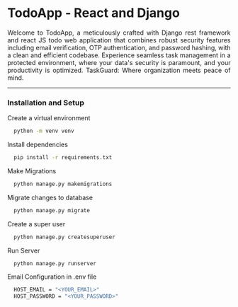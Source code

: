 # TodoApp - React and Django

<p style="text-align: justify">
Welcome to TodoApp, a meticulously crafted with Django rest framework and  react JS todo web application that combines robust security features including email verification, OTP authentication, and password hashing, with a clean and efficient codebase. Experience seamless task management in a protected environment, where your data's security is paramount, and your productivity is optimized. TaskGuard: Where organization meets peace of mind.
</p>

---

### Installation and Setup

Create a virtual environment

```bash
  python -m venv venv
```

Install dependencies

```bash
  pip install -r requirements.txt
```

Make Migrations

```bash
  python manage.py makemigrations
```

Migrate changes to database

```bash
  python manage.py migrate
```

Create a super user

```bash
  python manage.py createsuperuser
```

Run Server

```bash
  python manage.py runserver
```

Email Configuration in .env file

```bash
  HOST_EMAIL = "<YOUR_EMAIL>"
  HOST_PASSWORD = "<YOUR_PASSWORD>"
```
